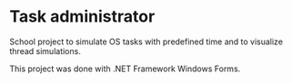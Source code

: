 # Task administrator
 
School project to simulate OS tasks with predefined time and to visualize thread simulations.

This project was done with .NET Framework Windows Forms.
